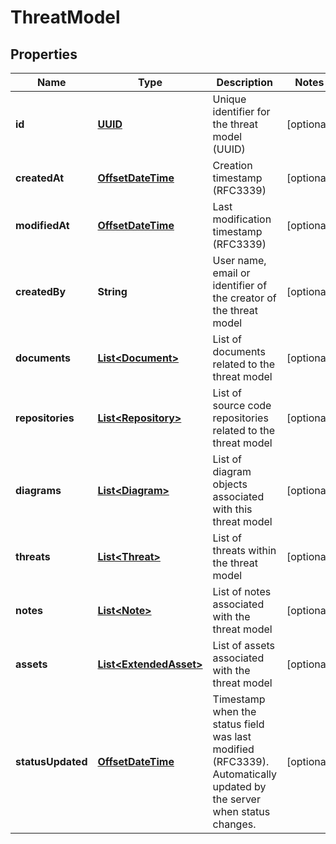 # ThreatModel

## Properties
Name | Type | Description | Notes
------------ | ------------- | ------------- | -------------
**id** | [**UUID**](UUID.md) | Unique identifier for the threat model (UUID) |  [optional]
**createdAt** | [**OffsetDateTime**](OffsetDateTime.md) | Creation timestamp (RFC3339) |  [optional]
**modifiedAt** | [**OffsetDateTime**](OffsetDateTime.md) | Last modification timestamp (RFC3339) |  [optional]
**createdBy** | **String** | User name, email or identifier of the creator of the threat model |  [optional]
**documents** | [**List&lt;Document&gt;**](Document.md) | List of documents related to the threat model |  [optional]
**repositories** | [**List&lt;Repository&gt;**](Repository.md) | List of source code repositories related to the threat model |  [optional]
**diagrams** | [**List&lt;Diagram&gt;**](Diagram.md) | List of diagram objects associated with this threat model |  [optional]
**threats** | [**List&lt;Threat&gt;**](Threat.md) | List of threats within the threat model |  [optional]
**notes** | [**List&lt;Note&gt;**](Note.md) | List of notes associated with the threat model |  [optional]
**assets** | [**List&lt;ExtendedAsset&gt;**](ExtendedAsset.md) | List of assets associated with the threat model |  [optional]
**statusUpdated** | [**OffsetDateTime**](OffsetDateTime.md) | Timestamp when the status field was last modified (RFC3339). Automatically updated by the server when status changes. |  [optional]
